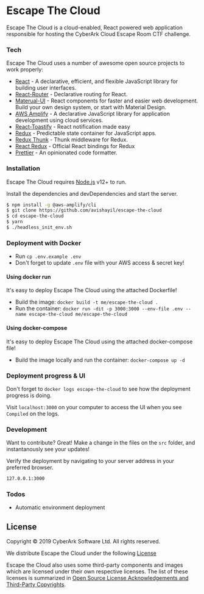 # Escape The Cloud

Escape The Cloud is a cloud-enabled, React powered web application responsible for hosting the CyberArk Cloud Escape Room CTF challenge.

### Tech

Escape The Cloud uses a number of awesome open source projects to work properly:

* [React](https://github.com/facebook/react) - A declarative, efficient, and flexible JavaScript library for building user interfaces.
* [React-Router](https://github.com/ReactTraining/react-router) - Declarative routing for React.
* [Materual-UI](https://github.com/mui-org/material-ui) - React components for faster and easier web development. Build your own design system, or start with Material Design.
* [AWS Amplify](https://github.com/aws-amplify/amplify-js) - A declarative JavaScript library for application development using cloud services.
* [React-Toastify](https://github.com/fkhadra/react-toastify) - React notification made easy
* [Redux](https://github.com/reduxjs/redux) - Predictable state container for JavaScript apps.
* [Redux Thunk](https://github.com/reduxjs/redux-thunk) - Thunk middleware for Redux.
* [React Redux](https://github.com/reduxjs/react-redux) - Official React bindings for Redux
* [Prettier](https://github.com/prettier/prettier) - An opinionated code formatter.

### Installation

Escape The Cloud requires [Node.js](https://nodejs.org/) v12+ to run.

Install the dependencies and devDependencies and start the server.

```sh
$ npm install -g @aws-amplify/cli
$ git clone https://github.com/avishayil/escape-the-cloud
$ cd escape-the-cloud
$ yarn
$ ./headless_init_env.sh
```

### Deployment with Docker

- Run `cp .env.example .env`
- Don't forget to update `.env` file with your AWS access & secret key!

#### Using docker run

It's easy to deploy Escape The Cloud using the attached Dockerfile!
- Build the image: `docker build -t me/escape-the-cloud .`
- Run the container: `docker run -dit -p 3000:3000 --env-file .env --name escape-the-cloud me/escape-the-cloud`

#### Using docker-compose

It's easy to deploy Escape The Cloud using the attached docker-compose file!
- Build the image locally and run the container: `docker-compose up -d`

### Deployment progress & UI

Don't forget to `docker logs escape-the-cloud` to see how the deployment progress is doing.

Visit `localhost:3000` on your computer to access the UI when you see `Compiled` on the logs.

### Development

Want to contribute? Great!
Make a change in the files on the `src` folder, and instantanously see your updates!

Verify the deployment by navigating to your server address in your preferred browser.

```sh
127.0.0.1:3000
```

### Todos

 - Automatic environment deployment

## License

Copyright © 2019 CyberArk Software Ltd. All rights reserved.

We distribute Escape the Cloud under the following [License](./LICENSE)

Escape the Cloud also uses some third-party components and images which are licensed under their own respective licenses. The list of these licenses is summarized in [Open Source License Acknowledgements and Third-Party Copyrights](./NOTICE.md).
